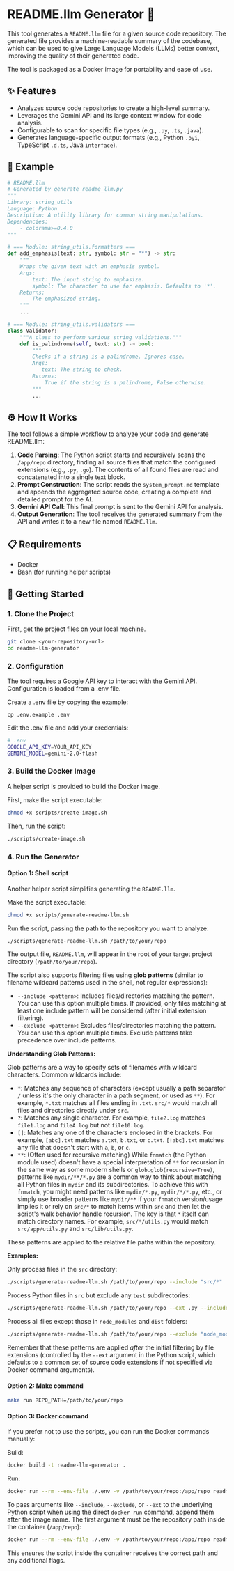 # README.llm Generator 🤖

This tool generates a `README.llm` file for a given source code repository. The generated file provides a machine-readable summary of the codebase, which can be used to give Large Language Models (LLMs) better context, improving the quality of their generated code.

The tool is packaged as a Docker image for portability and ease of use.

## ✨ Features

-   Analyzes source code repositories to create a high-level summary.
-   Leverages the Gemini API and its large context window for code analysis.
-   Configurable to scan for specific file types (e.g., `.py`, `.ts`, `.java`).
-   Generates language-specific output formats (e.g., Python `.pyi`, TypeScript `.d.ts`, Java `interface`).

## 📝 Example

```python
# README.llm
# Generated by generate_readme_llm.py
"""
Library: string_utils
Language: Python
Description: A utility library for common string manipulations.
Dependencies:
    - colorama>=0.4.0
"""

# === Module: string_utils.formatters ===
def add_emphasis(text: str, symbol: str = "*") -> str:
    """
    Wraps the given text with an emphasis symbol.
    Args:
        text: The input string to emphasize.
        symbol: The character to use for emphasis. Defaults to '*'.
    Returns:
        The emphasized string.
    """
    ...

# === Module: string_utils.validators ===
class Validator:
    """A class to perform various string validations."""
    def is_palindrome(self, text: str) -> bool:
        """
        Checks if a string is a palindrome. Ignores case.
        Args:
           text: The string to check.
        Returns:
            True if the string is a palindrome, False otherwise.
        """
        ...
```

## ⚙️ How It Works

The tool follows a simple workflow to analyze your code and generate README.llm:

1.  **Code Parsing**: The Python script starts and recursively scans the `/app/repo` directory, finding all source files that match the configured extensions (e.g., `.py`, `.go`). The contents of all found files are read and concatenated into a single text block.
2.  **Prompt Construction**: The script reads the `system_prompt.md` template and appends the aggregated source code, creating a complete and detailed prompt for the AI.
3.  **Gemini API Call**: This final prompt is sent to the Gemini API for analysis.
4.  **Output Generation**: The tool receives the generated summary from the API and writes it to a new file named `README.llm`.

## 📋 Requirements

-   Docker
-   Bash (for running helper scripts)

## 🚀 Getting Started

### 1. **Clone the Project**

First, get the project files on your local machine.

```bash
git clone <your-repository-url>
cd readme-llm-generator
```

### 2. Configuration
The tool requires a Google API key to interact with the Gemini API. Configuration is loaded from a .env file.

Create a .env file by copying the example:

```
cp .env.example .env
```

Edit the .env file and add your credentials:

```bash
# .env
GOOGLE_API_KEY=YOUR_API_KEY
GEMINI_MODEL=gemini-2.0-flash
```

### 3. Build the Docker Image

A helper script is provided to build the Docker image.

First, make the script executable:

```bash
chmod +x scripts/create-image.sh
```

Then, run the script:

```bash
./scripts/create-image.sh
```

### 4. Run the Generator

#### Option 1: Shell script

Another helper script simplifies generating the `README.llm`.

Make the script executable:

```bash
chmod +x scripts/generate-readme-llm.sh
```

Run the script, passing the path to the repository you want to analyze:

```bash
./scripts/generate-readme-llm.sh /path/to/your/repo
```

The output file, `README.llm`, will appear in the root of your target project directory (`/path/to/your/repo`).

The script also supports filtering files using **glob patterns** (similar to filename wildcard patterns used in the shell, not regular expressions):

*   `--include <pattern>`:  Includes files/directories matching the pattern. You can use this option multiple times. If provided, only files matching at least one include pattern will be considered (after initial extension filtering).
*   `--exclude <pattern>`: Excludes files/directories matching the pattern. You can use this option multiple times. Exclude patterns take precedence over include patterns.

**Understanding Glob Patterns:**

Glob patterns are a way to specify sets of filenames with wildcard characters. Common wildcards include:
*   `*`: Matches any sequence of characters (except usually a path separator `/` unless it's the only character in a path segment, or used as `**`). For example, `*.txt` matches all files ending in `.txt`. `src/*` would match all files and directories directly under `src`.
*   `?`: Matches any single character. For example, `file?.log` matches `file1.log` and `fileA.log` but not `file10.log`.
*   `[]`: Matches any one of the characters enclosed in the brackets. For example, `[abc].txt` matches `a.txt`, `b.txt`, or `c.txt`. `[!abc].txt` matches any file that doesn't start with `a`, `b`, or `c`.
*   `**`: (Often used for recursive matching) While `fnmatch` (the Python module used) doesn't have a special interpretation of `**` for recursion in the same way as some modern shells or `glob.glob(recursive=True)`, patterns like `mydir/**/*.py` are a common way to think about matching all Python files in `mydir` and its subdirectories. To achieve this with `fnmatch`, you might need patterns like `mydir/*.py`, `mydir/*/*.py`, etc., or simply use broader patterns like `mydir/**` if your `fnmatch` version/usage implies it or rely on `src/*` to match items within `src` and then let the script's walk behavior handle recursion. The key is that `*` itself can match directory names. For example, `src/*/utils.py` would match `src/app/utils.py` and `src/lib/utils.py`.

These patterns are applied to the relative file paths within the repository.

**Examples:**

Only process files in the `src` directory:
```bash
./scripts/generate-readme-llm.sh /path/to/your/repo --include "src/*"
```

Process Python files in `src` but exclude any `test` subdirectories:
```bash
./scripts/generate-readme-llm.sh /path/to/your/repo --ext .py --include "src/*" --exclude "*/test/*"
```

Process all files except those in `node_modules` and `dist` folders:
```bash
./scripts/generate-readme-llm.sh /path/to/your/repo --exclude "node_modules/*" --exclude "dist/*"
```
Remember that these patterns are applied *after* the initial filtering by file extensions (controlled by the `--ext` argument in the Python script, which defaults to a common set of source code extensions if not specified via Docker command arguments).

#### Option 2: Make command

```bash
make run REPO_PATH=/path/to/your/repo
```

#### Option 3: Docker command

If you prefer not to use the scripts, you can run the Docker commands manually:

Build:

```bash
docker build -t readme-llm-generator .
```

Run:

```bash
docker run --rm --env-file ./.env -v /path/to/your/repo:/app/repo readme-llm-generator
```
To pass arguments like `--include`, `--exclude`, or `--ext` to the underlying Python script when using the direct `docker run` command, append them after the image name. The first argument must be the repository path inside the container (`/app/repo`):
```bash
docker run --rm --env-file ./.env -v /path/to/your/repo:/app/repo readme-llm-generator /app/repo --include "src/*" --exclude "*/tests/*" --ext .py .ts
```
This ensures the script inside the container receives the correct path and any additional flags.
